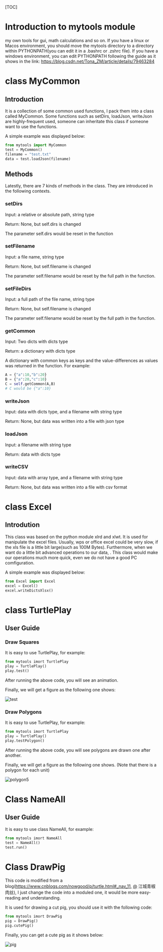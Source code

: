 [TOC]

# Introduction to mytools module

my own tools for gui, math calculations and so on. If you have a linux or Macos environment, you should move the mytools
directory to a directory within PYTHONPATH(you can edit it in a .bashrc
or .zshrc file). If you have a windows environment, you can edit PYTHONPATH
following the guide as it shows in the link: 
https://blog.csdn.net/Tona_ZM/article/details/79463284

# class MyCommon

## Introduction

It is a collection of some common used functions, I pack them into a class called MyCommon. Some functions such as setDirs, loadJson, writeJson are highly-frequent used,  someone can inheritate this class if someone want to use the functions.

A simple example was displayed below:

```python
from mytools import MyCommon
test = MyCommon()
filename = "test.txt"
data = test.loadJson(filename)
```

## Methods

Latestly, there are 7 kinds of methods in the class. They are introduced in the following contexts.

### setDirs

Input: a relative or absolute path,  string type

Return: None, but self.dirs is changed

The parameter self.dirs would be reset in the function

### setFilename

Input: a file name, string type

Return: None, but self.filename is changed

The parameter self.filename would be reset by the full path in the function.

### setFileDirs

Input: a full path of the file name, string type

Return: None, but self.filename is changed

The parameter self.filename would be reset by the full path in the function.

### getCommon

Input: Two dicts with dicts type

Return: a dictionary with dicts type

A dictionary with common keys as keys and  the value-differences as values was returned in the function. For example:

```python
A = {"a":10,"b":20}
B = {"a":20,"c":10}
C = self.getCommon(A,B)
# C would be {"a":10}
```



### writeJson

Input: data with dicts type, and a filename with string type

Return: None, but data was written into a file with json type	

### loadJson

Input: a filename with string type

Return: data with dicts type

### writeCSV

Input: data with array type, and a filename with string type

Return: None, but data was written into a  file with csv format

# class Excel

## Introdution

This class was based on the python module xlrd and xlwt. It is used for manipulate the excel files. Usually, wps or office excel could be very slow,  if the xls file is a little bit large(such as 100M Bytes).  Furthermore, when we want do a little bit advanced operations to our data, . This class would make our operations much more quick, even we do not have a good PC comfiguration.

A simple example was displayed below:

```python
from Excel import Excel
excel = Excel()
excel.writeDictsXlsx()
```



# class TurtlePlay

## User Guide

### Draw Squares

It is easy to use TurtlePlay, for example:
```python
from mytools imort TurtlePlay
play = TurtlePlay()
play.test()
```
After running the above code, you will see an animation.

Finally,  we will get a figure as the following one shows:

![test](figures/test.png)

### Draw Polygons

It is easy to use TurtlePlay, for example:

```python
from mytools imort TurtlePlay
play = TurtlePlay()
play.testPolygon()
```

After running the above code, you will see polygons are drawn one after another.

Finally,  we will get a figure as the following one shows. (Note that there is a polygon for each unit)

![polygon5](figures/polygon5.png)

# Class NameAll

## User Guide

It is easy to use class NameAll, for example:

```python
from mytools imort NameAll
test = NameAll()
test.run()
```

# Class DrawPig

This code is modified from a blog(https://www.cnblogs.com/nowgood/p/turtle.html#_nav_11, [@](https://www.cnblogs.com/nowgood/p/turtle.html#4084602) 江城青椒肉丝), I just change the code into a moduled one, it would be more easy-reading and understanding.

It is used for drawing a cut pig, you should use it with the following code:

```python
from mytools imort DrawPig
pig = DrawPig()
pig.cutePig()
```

Finally, you can get a cute pig as it shows below:

![pig](figures/pig.png)

